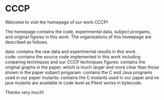# CCCP

Welcome to visit the homepage of our work CCCP!


The homepage contains the code, experimental data, subject prorgams, and original figures in this work.
The organizations of this homepage are described as follows.

data: contains the raw data and experimental results in this work. 		
code: contains the source code implemented in this work including conparing techniques and our CCCP techniques
figures: contains the original graphs in the paper, which is much larger and more clear than those shown in the paper
subject progaram: contains the C and Java programs used in our paper
mutants: contains the C mutants used in our paper and no java mutants are available in code level as Pitest works in bytecode.

Thanks very much!


